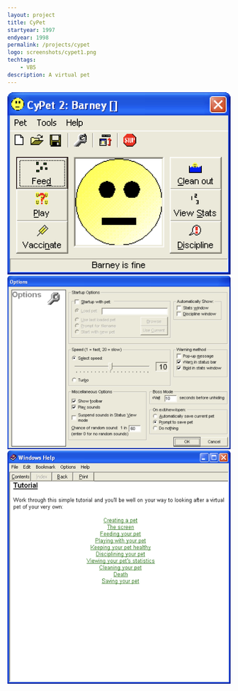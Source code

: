 ```yaml
---
layout: project
title: CyPet
startyear: 1997
endyear: 1998
permalink: /projects/cypet
logo: screenshots/cypet1.png
techtags:
    - VB5
description: A virtual pet
---
```


![](/images/projects/screenshots/cypet1.png)
![](/images/projects/screenshots/cypet2.png)
![](/images/projects/screenshots/cypet3.png)